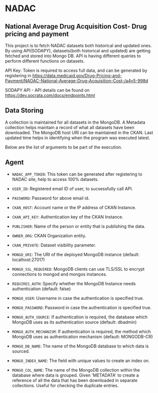 # NADAC

## National Average Drug Acquisition Cost- Drug pricing and payment

This project is to fetch NADAC datasets both historical and updated ones. By using API(SODAPY), datasets(both historical and updated) are getting fetched and stored into Mongo DB. API is having different queries to perform different functions on datasets.

API Key: Token is required to access full data, and can be generated by registering in https://data.medicaid.gov/Drug-Pricing-and-Payment/NADAC-National-Average-Drug-Acquisition-Cost-/a4y5-998d

SODAPY API - API details can be found on https://dev.socrata.com/docs/endpoints.html 

## Data Storing

A collection is maintained for all datasets in the MongoDB. A Metadata collection helps maintain a record of what all datasets have been downloaded. The MongoDB host URI can be maintained in the CKAN. Last updated time helps in identifying when the program was executed latest.

Below are the list of arguments to be part of the execution.

## Agent

* `NADAC_APP_TOKEN`: This token can be generated after registering to NADAC site, help to access 100% datasets.

* `USER_ID`: Registered email ID of user, to sucsessfully call API.

* `PASSWORD`: Password for above email id.

* `CKAN_HOST`: Account name or the IP address of CKAN Instance.

* `CKAN_API_KEY`: Authentication key of the CKAN Instance.

* `PUBLISHER`: Name of the person or entity that is publishing the data.

* `OWNER_ORG`: CKAN Organization entity.

* `CKAN_PRIVATE`: Dataset visibility parameter.

* `MONGO_URI`: The URI of the deployed MongoDB instance (default: localhost:27017)

* `MONGO_SSL_REQUIRED`: MongoDB clients can use TLS/SSL to encrypt connections to mongod and mongos instances.

* `REQUIRES_AUTH`: Specify whether the MongoDB Instance needs authentication (default: false)

* `MONGO_USER`: Username in case the authentication is specified true.

* `MONGO_PASSWORD`: Password in case the authentication is specified true.

* `MONGO_AUTH_SOURCE`: If authentication is required, the database which MongoDB uses as its authentication source (default: dbadmin)

* `MONGO_AUTH_MECHANISM`: If authentication is required, the method which MongoDB uses as authentication mechanism (default: MONGODB-CR)

* `MONGO_DB_NAME`: The name of the MongoDB database to which data is sourced.

* `MONGO_INDEX_NAME`: The field with unique values to create an index on.

* `MONGO_COL_NAME`: The name of the MongoDB collection within the database where data is grouped. Given 'METADATA' to create a reference of all the data that has been downloaded in separate collections. Useful for checking the duplicate entries.
